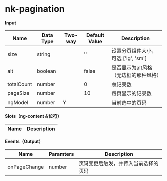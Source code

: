 # nk-pagination

**Input**

| Name | Data Type |  Two-way | Default Value | Description |
| --- | --- | --- | --- | --- |
| size | string | | '' |  设置分页组件大小，可选 ['lg', 'sm'] |
| alt | boolean | | false | 是否显示为alt风格（无边框的那种风格） |
| totalCount | number | | 0 | 总记录数 |
| pageSize | number | | 10 | 每页显示的记录数 |
| ngModel | number | Y | | 当前选中的页码 |
 
**Slots（ng-content占位符）**

| Name | Description |
| --- | --- |

**Events（Output）**

| Name | Paramters | Description |
| --- | --- | --- |
| onPageChange | number | 页码变更后触发，并传入当前选择的页码 |
